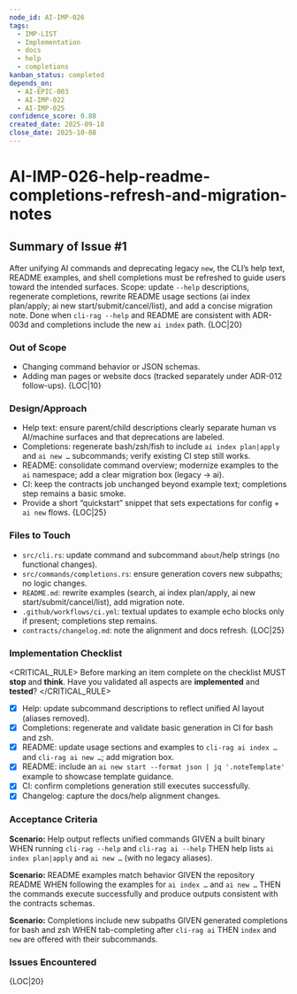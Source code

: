 ```yaml
---
node_id: AI-IMP-026
tags:
  - IMP-LIST
  - Implementation
  - docs
  - help
  - completions
kanban_status: completed
depends_on:
  - AI-EPIC-003
  - AI-IMP-022
  - AI-IMP-025
confidence_score: 0.88
created_date: 2025-09-18
close_date: 2025-10-08
---
```


# AI-IMP-026-help-readme-completions-refresh-and-migration-notes

## Summary of Issue #1
After unifying AI commands and deprecating legacy `new`, the CLI’s help text, README examples, and shell completions must be refreshed to guide users toward the intended surfaces. Scope: update `--help` descriptions, regenerate completions, rewrite README usage sections (ai index plan/apply; ai new start/submit/cancel/list), and add a concise migration note. Done when `cli-rag --help` and README are consistent with ADR-003d and completions include the new `ai index` path. {LOC|20}

### Out of Scope 
- Changing command behavior or JSON schemas.
- Adding man pages or website docs (tracked separately under ADR-012 follow-ups). {LOC|10}

### Design/Approach  
- Help text: ensure parent/child descriptions clearly separate human vs AI/machine surfaces and that deprecations are labeled.
- Completions: regenerate bash/zsh/fish to include `ai index plan|apply` and `ai new …` subcommands; verify existing CI step still works.
- README: consolidate command overview; modernize examples to the `ai` namespace; add a clear migration box (legacy → ai).
- CI: keep the contracts job unchanged beyond example text; completions step remains a basic smoke.
- Provide a short “quickstart” snippet that sets expectations for config + `ai new` flows. {LOC|25}

### Files to Touch
- `src/cli.rs`: update command and subcommand `about`/help strings (no functional changes).
- `src/commands/completions.rs`: ensure generation covers new subpaths; no logic changes.
- `README.md`: rewrite examples (search, ai index plan/apply, ai new start/submit/cancel/list), add migration note.
- `.github/workflows/ci.yml`: textual updates to example echo blocks only if present; completions step remains.
- `contracts/changelog.md`: note the alignment and docs refresh. {LOC|25}

### Implementation Checklist

<CRITICAL_RULE>
Before marking an item complete on the checklist MUST **stop** and **think**. Have you validated all aspects are **implemented** and **tested**? 
</CRITICAL_RULE> 

- [x] Help: update subcommand descriptions to reflect unified AI layout (aliases removed).
- [x] Completions: regenerate and validate basic generation in CI for bash and zsh.
- [x] README: update usage sections and examples to `cli-rag ai index …` and `cli-rag ai new …`; add migration box.
- [x] README: include an `ai new start --format json | jq '.noteTemplate'` example to showcase template guidance.
- [x] CI: confirm completions generation still executes successfully.
- [x] Changelog: capture the docs/help alignment changes.

### Acceptance Criteria
**Scenario:** Help output reflects unified commands
GIVEN a built binary
WHEN running `cli-rag --help` and `cli-rag ai --help`
THEN help lists `ai index plan|apply` and `ai new …` (with no legacy aliases).

**Scenario:** README examples match behavior
GIVEN the repository README
WHEN following the examples for `ai index …` and `ai new …`
THEN the commands execute successfully and produce outputs consistent with the contracts schemas.

**Scenario:** Completions include new subpaths
GIVEN generated completions for bash and zsh
WHEN tab-completing after `cli-rag ai`
THEN `index` and `new` are offered with their subcommands.

### Issues Encountered 
{LOC|20}
